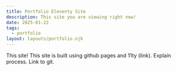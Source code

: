 ```yaml
---
title: Portfolio Eleventy Site
description: This site you are viewing right now!
date: 2025-01-22
tags:
  - portfolio
layout: layouts/portfolio.njk
---
```


This site! This site is built using github pages and 11ty (link). Explain process. Link to git.
